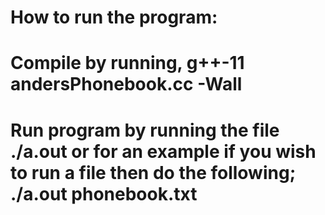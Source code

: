 # How to run the program:
# Compile by running, g++-11 andersPhonebook.cc -Wall
# Run program by running the file ./a.out or for an example if you wish to run a file then do the following; ./a.out phonebook.txt